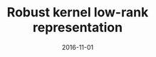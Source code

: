 ---
title: "Robust kernel low-rank representation"
collection: conferences
permalink: /publication/Robust
date: 2016-11-01
venue: "IEEE transactions on neural networks and learning systems"
city: 
state: ""
thumbnail: "masktrack.png"
teaser :
authors: "Shijie Xiao, Mingkui Tan, Dong Xu, Zhao Yang Dong"
bibtex: Robust.txt
uri: https://ieeexplore.ieee.org/abstract/document/7283631
arxiv: 
project: 
source:
poster: 
data:
---